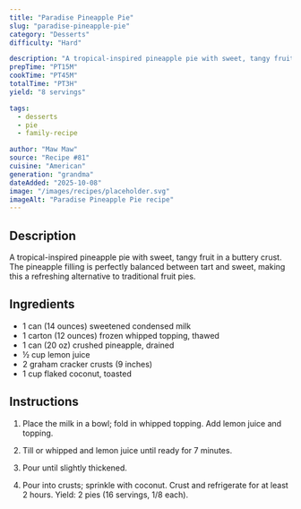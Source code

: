 ```yaml
---
title: "Paradise Pineapple Pie"
slug: "paradise-pineapple-pie"
category: "Desserts"
difficulty: "Hard"

description: "A tropical-inspired pineapple pie with sweet, tangy fruit in a buttery crust. The pineapple filling is perfectly balanced between tart and sweet, making this a refreshing alternative to traditional fruit pies."
prepTime: "PT15M"
cookTime: "PT45M"
totalTime: "PT3H"
yield: "8 servings"

tags:
  - desserts
  - pie
  - family-recipe

author: "Maw Maw"
source: "Recipe #81"
cuisine: "American"
generation: "grandma"
dateAdded: "2025-10-08"
image: "/images/recipes/placeholder.svg"
imageAlt: "Paradise Pineapple Pie recipe"
---
```


## Description

A tropical-inspired pineapple pie with sweet, tangy fruit in a buttery crust. The pineapple filling is perfectly balanced between tart and sweet, making this a refreshing alternative to traditional fruit pies.

## Ingredients

- 1 can (14 ounces) sweetened condensed milk
- 1 carton (12 ounces) frozen whipped topping, thawed
- 1 can (20 oz) crushed pineapple, drained
- ½ cup lemon juice
- 2 graham cracker crusts (9 inches)
- 1 cup flaked coconut, toasted

## Instructions

1. Place the milk in a bowl; fold in whipped topping. Add lemon juice and topping.

2. Till or whipped and lemon juice until ready for 7 minutes.

3. Pour until slightly thickened.

4. Pour into crusts; sprinkle with coconut. Crust and refrigerate for at least 2 hours. Yield: 2 pies (16 servings, 1/8 each).